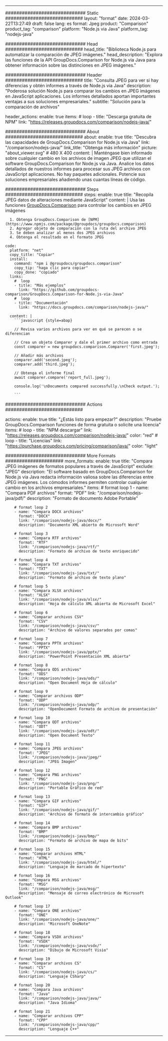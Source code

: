 
---
############################# Static ############################
layout: "format"
date:  2024-03-22T13:27:49
draft: false
lang: es
format: Jpeg
product: "Comparison"
product_tag: "comparison"
platform: "Node.js via Java"
platform_tag: "nodejs-java"

############################# Head ############################
head_title: "Biblioteca Node.js para automatizar la comparación de JPEG imágenes."
head_description: "Explora las funciones de la API GroupDocs.Comparison for Node.js via Java para obtener información sobre las distinciones en JPEG imágenes."

############################# Header ############################
title: "Consulta JPEG para ver si hay diferencias y obtén informes a través de Node.js via Java" 
description: "Poderosa solución Node.js para comparar los cambios en JPEG imágenes en JavaScript aplicaciones. Los informes detallados aportan importantes ventajas a sus soluciones empresariales."
subtitle: "Solución para la comparación de archivos" 

header_actions:
  enable: true
  items:
    #  loop
    - title: "Descarga gratuita de NPM"
      link: "https://releases.groupdocs.com/comparison/nodejs-java/"
      
############################# About ############################
about:
    enable: true
    title: "Descubra las capacidades de GroupDocs.Comparison for Node.js via Java"
    link: "/comparison/nodejs-java/"
    link_title: "Obtenga más información"
    picture: "about_viewer.svg" # 480 X 400
    content: |
       Manténgase bien informado sobre cualquier cambio en los archivos de imagen JPEG que utilizan el software GroupDocs.Comparison for Node.js via Java. Analice los datos detallados de nuestros informes para procesar sus JPEG archivos con JavaScript aplicaciones. No hay paquetes adicionales. Potencie sus soluciones empresariales añadiendo unas cuantas líneas de código.

############################# Steps ############################
steps:
    enable: true
    title: "Recopila JPEG datos de alteraciones mediante JavaScript"
    content: |
      Usa las funciones [GroupDocs.Comparison](https://products.groupdocs.com/comparison/nodejs-java/) para controlar los cambios en JPEG imágenes
      
      1. Obtenga GroupDocs.Comparison de [NPM](https://www.npmjs.com/package/@groupdocs/groupdocs.comparison)
      2. Agregar objeto de comparación con la ruta del archivo JPEG
      3. Se deben analizar al menos dos JPEG archivos
      4. Obtenga el resultado en el formato JPEG
   
    code:
      platform: "net"
      copy_title: "Copiar"
      install:
        command: "npm i @groupdocs/groupdocs.comparison"
        copy_tip: "haga clic para copiar"
        copy_done: "copiado"
      links:
        #  loop
        - title: "Más ejemplos"
          link: "https://github.com/groupdocs-comparison/GroupDocs.Comparison-for-Node.js-via-Java"
        #  loop
        - title: "Documentación"
          link: "https://docs.groupdocs.com/comparison/nodejs-java/"
          
      content: |
        ```javascript {style=abap}

        // Revisa varios archivos para ver en qué se parecen o se diferencian

        // Crea un objeto Comparer y dale el primer archivo como entrada
        const comparer = new groupdocs.comparison.Comparer('first.jpeg');

        // Añadir más archivos
        comparer.add('second.jpeg');
        comparer.add('third.jpeg');

        // Obtenga el informe final
        await comparer.compare('report_full.jpeg');

        console.log('\nDocuments compared successfully.\nCheck output.');
        
        ```            

############################# Actions ############################

actions:
  enable: true
  title: "¿Estás listo para empezar?"
  description: "Pruebe GroupDocs.Comparison funciones de forma gratuita o solicite una licencia"
  items:
    #  loop
    - title: "NPM descargar"
      link: "https://releases.groupdocs.com/comparison/nodejs-java/"
      color: "red"
        #  loop
    - title: "Licencias"
      link: "https://purchase.groupdocs.com/pricing/comparison/java/"
      color: "light"


############################# More Formats #####################
more_formats:
    enable: true
    title: "Compara JPEG imágenes de formatos populares a través de JavaScript"
    exclude: "JPEG"
    description: "El software basado en GroupDocs.Comparison for Node.js via Java redacta información valiosa sobre las diferencias entre JPEG imágenes. Los cómodos informes permiten controlar cualquier cambio en los archivos empresariales."
    items: 
        # format loop 1
        - name: "Compara PDF archivos"
          format: "PDF"
          link: "/comparison/nodejs-java/pdf/"
          description: "Formato de documento Adobe Portable"

        # format loop 2
        - name: "Compara DOCX archivos"
          format: "DOCX"
          link: "/comparison/nodejs-java/docx/"
          description: "Documento XML abierto de Microsoft Word"

        # format loop 3
        - name: "Compara RTF archivos"
          format: "RTF"
          link: "/comparison/nodejs-java/rtf/"
          description: "Formato de archivo de texto enriquecido"

        # format loop 4
        - name: "Compara TXT archivos"
          format: "TXT"
          link: "/comparison/nodejs-java/txt/"
          description: "Formato de archivo de texto plano"

        # format loop 5
        - name: "Compara XLSX archivos"
          format: "XLSX"
          link: "/comparison/nodejs-java/xlsx/"
          description: "Hoja de cálculo XML abierta de Microsoft Excel"

        # format loop 6
        - name: "Comparar archivos CSV"
          format: "CSV"
          link: "/comparison/nodejs-java/csv/"
          description: "Archivo de valores separados por comas"

        # format loop 7
        - name: "Compara PPTX archivos"
          format: "PPTX"
          link: "/comparison/nodejs-java/pptx/"
          description: "PowerPoint Presentación XML abierta"

        # format loop 8
        - name: "Compara ODS archivos"
          format: "ODS"
          link: "/comparison/nodejs-java/ods/"
          description: "Open Document Hoja de cálculo"

        # format loop 9
        - name: "Comparar archivos ODP"
          format: "ODP"
          link: "/comparison/nodejs-java/odp/"
          description: "OpenDocument Formato de archivo de presentación"

        # format loop 10
        - name: "Compara ODT archivos"
          format: "ODT"
          link: "/comparison/nodejs-java/odt/"
          description: "Open Document Texto"

        # format loop 11
        - name: "Compara JPEG archivos"
          format: "JPEG"
          link: "/comparison/nodejs-java/jpeg/"
          description: "JPEG Imagen"

        # format loop 12
        - name: "Compara PNG archivos"
          format: "PNG"
          link: "/comparison/nodejs-java/png/"
          description: "Portable Gráfico de red"

        # format loop 13
        - name: "Compara GIF archivos"
          format: "GIF"
          link: "/comparison/nodejs-java/gif/"
          description: "Archivo de formato de intercambio gráfico"

        # format loop 14
        - name: "Compara BMP archivos"
          format: "BMP"
          link: "/comparison/nodejs-java/bmp/"
          description: "Formato de archivo de mapa de bits"

        # format loop 15
        - name: "Comparar archivos HTML"
          format: "HTML"
          link: "/comparison/nodejs-java/html/"
          description: "Lenguaje de marcado de hipertexto"

        # format loop 16
        - name: "Compara MSG archivos"
          format: "MSG"
          link: "/comparison/nodejs-java/msg/"
          description: "Mensaje de correo electrónico de Microsoft Outlook"

        # format loop 17
        - name: "Compara ONE archivos"
          format: "ONE"
          link: "/comparison/nodejs-java/one/"
          description: "Microsoft OneNote"

        # format loop 18
        - name: "Compara VSDX archivos"
          format: "VSDX"
          link: "/comparison/nodejs-java/vsdx/"
          description: "Dibujo de Microsoft Visio"

        # format loop 19
        - name: "Comparar archivos CS"
          format: "CS"
          link: "/comparison/nodejs-java/cs/"
          description: "Lenguaje CSharp"

        # format loop 20
        - name: "Compara Java archivos"
          format: "Java"
          link: "/comparison/nodejs-java/java/"
          description: "Java Idioma"
          
        # format loop 21
        - name: "Comparar archivos CPP"
          format: "CPP"
          link: "/comparison/nodejs-java/cpp/"
          description: "Lenguaje C++"
---